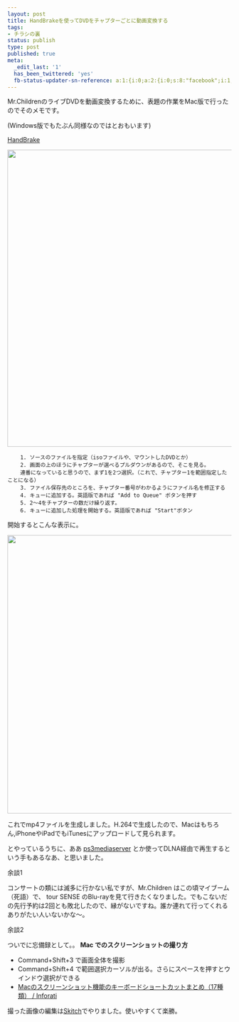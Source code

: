 ```yaml
---
layout: post
title: HandBrakeを使ってDVDをチャプターごとに動画変換する
tags:
- チラシの裏
status: publish
type: post
published: true
meta:
  _edit_last: '1'
  has_been_twittered: 'yes'
  fb-status-updater-sn-reference: a:1:{i:0;a:2:{i:0;s:8:"facebook";i:1;s:24:"1301932082_3529978730458";}}
---
```

Mr.ChildrenのライブDVDを動画変換するために、表題の作業をMac版で行ったのでそのメモです。

(Windows版でもたぶん同様なのではとおもいます)

<a href="http://handbrake.fr/" title="HandBrake" target="_blank">HandBrake</a>

<a href="http://wo.skr.jp/images/uploads/2012/03/d0befdced14949441a76f8528ddbb9c2.jpg"><img src="http://wo.skr.jp/images/uploads/2012/03/d0befdced14949441a76f8528ddbb9c2.jpg" alt="" title="スクリーンショット 2012-03-24 16.34.58" width="987" height="666" class="alignnone size-full wp-image-429" /></a>

        1. ソースのファイルを指定（isoファイルや、マウントしたDVDとか）
        2. 画面の上のほうにチャプターが選べるプルダウンがあるので、そこを見る。
        連番になっていると思うので、まず1を2つ選択。（これで、チャプター1を範囲指定したことになる）
        3. ファイル保存先のところを、チャプター番号がわかるようにファイル名を修正する
        4. キューに追加する。英語版であれば "Add to Queue" ボタンを押す
        5. 2〜4をチャプターの数だけ繰り返す。
        6. キューに追加した処理を開始する。英語版であれば "Start"ボタン

開始するとこんな表示に。

<a href="http://wo.skr.jp/images/uploads/2012/03/f9c2249cbdc88303332f164438bcc624.jpg"><img src="http://wo.skr.jp/images/uploads/2012/03/f9c2249cbdc88303332f164438bcc624.jpg" alt="" title="スクリーンショット 2012-03-24 16.35.25" width="701" height="624" class="alignnone size-full wp-image-430" /></a>

これでmp4ファイルを生成しました。H.264で生成したので、Macはもちろん,iPhoneやiPadでもiTunesにアップロードして見られます。

とやっているうちに、ああ <a href="http://code.google.com/p/ps3mediaserver/">ps3mediaserver</a> とか使ってDLNA経由で再生するという手もあるなあ、と思いました。

<!--more-->
余談1

コンサートの類には滅多に行かない私ですが、Mr.Children はこの頃マイブーム（死語）で、 tour SENSE のBlu-rayを見て行きたくなりました。でもこないだの先行予約は2回とも敗北したので、縁がないですね。誰か連れて行ってくれるありがたい人いないかな〜。


余談2

ついでに忘備録として。。
<strong>Mac でのスクリーンショットの撮り方</strong>
- Command+Shift+3 で画面全体を撮影
- Command+Shift+4 で範囲選択カーソルが出る。さらにスペースを押すとウインドウ選択ができる
- <a href="http://inforati.jp/apple/mac-tips-techniques/system-hints/how-to-use-mac-screenshot-with-keyboard-shortcut.html">Macのスクリーンショット機能のキーボードショートカットまとめ（17種類） / Inforati</a>

撮った画像の編集は<a href="http://skitch.com/jp/">Skitch</a>でやりました。使いやすくて楽勝。
